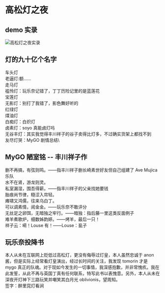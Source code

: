 # 高松灯之夜

## demo 实录

![高松灯之夜实录](/img/高松灯之夜.jpg)

## 灯的九十亿个名字

车头灯\
老逼灯:额……\
走马灯\
褴怜灯：玩乐奈记错了，丁丁历险记里的是蓝莲花\
宝莲灯\
无影灯：别打了我错了，影色舞好听的\
红绿灯\
煤油灯\
白痴灯：白炽灯\
卤素灯：soyo 真能卤灯吗\
无谷丰灯：其实我觉得丰川祥子的谷子卖得比灯多，不过确实货架上都找不到\
友尽灯哭：MyGO 剧情总结\

## MyGO 陋室铭 -- 丰川祥子作

删不再搞，有弦则鸣。——指丰川祥子删长崎素世好友但自己组建了 Ave Mujica 乐队\
水不在肾，游龙则灵。\
私室漏湿，围吾得薪。——指丰川祥子的父亲找她要钱\
胎痕尚节律，糙涩入帘轻。\
瘫啸又鸿儒，往来乌白丁。\
可以调素情，阅金金。——玩乐奈不敢评分\
无丝足之卵饵，无暗独之牢行。——暗独：指后藤一里这类反面例子\
难羊煮歌炉，细数姊韵婷。——烤羊，最后一只！\
祥子云：嗬！Louse 有！——Louse：虱子

## 玩乐奈投降书

本人从未在互联网上贬低过高松灯，更没有侮辱过灯皇，本人虽然忠诚于 anon 酱，但是实际上经常看灯皇演出，经过长时间的关注，我发现 tomorin 才是 mygo 真正的队魂。对于现如今发生的一切事情，我深感抱歉，并非常愧疚。我在此发誓，从此不再与英国丁真有任何联系，特写此书以表愧意。另外，本人从未在深夜开灯神下三路玩笑并嘲笑其白月光 oblivionis，望周知。\
签字：醉里窕灯看涧
